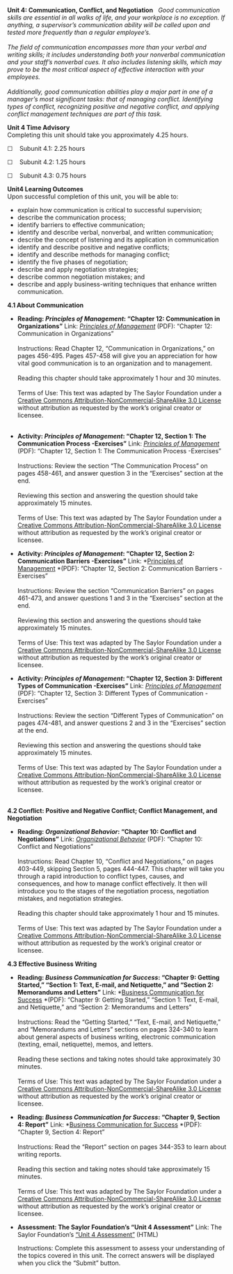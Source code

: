**Unit 4: Communication, Conflict, and Negotiation** <span
id="4"></span> 
*Good communication skills are essential in all walks of life, and your
workplace is no exception. If anything, a supervisor’s communication
ability will be called upon and tested more frequently than a regular
employee’s.*  
    
 *The field of communication encompasses more than your verbal and
writing skills; it includes understanding both your nonverbal
communication and your staff’s nonverbal cues. It also includes
listening skills, which may prove to be the most critical aspect of
effective interaction with your employees.*  
    
 *Additionally, good communication abilities play a major part in one of
a manager’s most significant tasks: that of managing conflict.
Identifying types of conflict, recognizing positive and negative
conflict, and applying conflict management techniques are part of this
task.*

**Unit 4 Time Advisory**  
Completing this unit should take you approximately 4.25 hours.  
  
 ☐    Subunit 4.1: 2.25 hours  
  
 ☐    Subunit 4.2: 1.25 hours  
  
 ☐    Subunit 4.3: 0.75 hours

**Unit4 Learning Outcomes**  
Upon successful completion of this unit, you will be able to:
-   explain how communication is critical to successful supervision;
-   describe the communication process;
-   identify barriers to effective communication;
-   identify and describe verbal, nonverbal, and written communication;
-   describe the concept of listening and its application in
    communication
-   identify and describe positive and negative conflicts;
-   identify and describe methods for managing conflict;
-   identify the five phases of negotiation;
-   describe and apply negotiation strategies;
-   describe common negotiation mistakes; and
-   describe and apply business-writing techniques that enhance written
    communication.

**4.1 About Communication** <span id="4.1"></span> 
-   **Reading: *Principles of Management*: “Chapter 12: Communication in
    Organizations”**
    Link: *[Principles of
    Management](http://www.saylor.org/site/textbooks/Principles%20of%20Management.pdf)*
    (PDF): “Chapter 12: Communication in Organizations”  
        
     Instructions: Read Chapter 12, “Communication in Organizations,” on
    pages 456-495. Pages 457-458 will give you an appreciation for how
    vital good communication is to an organization and to management.  
        
     Reading this chapter should take approximately 1 hour and 30
    minutes.  
        
     Terms of Use: This text was adapted by The Saylor Foundation under
    a [Creative Commons Attribution-NonCommercial-ShareAlike 3.0
    License](http://creativecommons.org/licenses/by-nc-sa/3.0/) without
    attribution as requested by the work’s original creator or
    licensee.  
      

-   **Activity: *Principles of Management*: “Chapter 12, Section 1: The
    Communication Process -Exercises”**
    Link: *[Principles of
    Management](http://www.saylor.org/site/textbooks/Principles%20of%20Management.pdf)*
    (PDF): “Chapter 12, Section 1: The Communication
    Process -Exercises”  
        
     Instructions: Review the section “The Communication Process” on
    pages 458-461, and answer question 3 in the “Exercises” section at
    the end.  
        
     Reviewing this section and answering the question should take
    approximately 15 minutes.  
        
     Terms of Use: This text was adapted by The Saylor Foundation under
    a [Creative Commons Attribution-NonCommercial-ShareAlike 3.0
    License](http://creativecommons.org/licenses/by-nc-sa/3.0/) without
    attribution as requested by the work’s original creator or licensee.

-   **Activity: *Principles of Management*: “Chapter 12, Section 2:
    Communication Barriers -Exercises”**
    Link: *[Principles of
    Management](http://www.saylor.org/site/textbooks/Principles%20of%20Management.pdf) *(PDF):
    “Chapter 12, Section 2: Communication Barriers -Exercises”  
        
     Instructions: Review the section “Communication Barriers” on pages
    461-473, and answer questions 1 and 3 in the “Exercises” section at
    the end.  
        
     Reviewing this section and answering the questions should take
    approximately 15 minutes.  
        
     Terms of Use: This text was adapted by The Saylor Foundation under
    a [Creative Commons Attribution-NonCommercial-ShareAlike 3.0
    License](http://creativecommons.org/licenses/by-nc-sa/3.0/) without
    attribution as requested by the work’s original creator or licensee.

-   **Activity: *Principles of Management*: “Chapter 12, Section 3:
    Different Types of Communication -Exercises”**
    Link: *[Principles of
    Management](http://www.saylor.org/site/textbooks/Principles%20of%20Management.pdf)*
    (PDF): “Chapter 12, Section 3: Different Types of
    Communication -Exercises”  
        
     Instructions: Review the section “Different Types of Communication”
    on pages 474-481, and answer questions 2 and 3 in the “Exercises”
    section at the end.  
        
     Reviewing this section and answering the questions should take
    approximately 15 minutes.  
        
     Terms of Use: This text was adapted by The Saylor Foundation under
    a [Creative Commons Attribution-NonCommercial-ShareAlike 3.0
    License](http://creativecommons.org/licenses/by-nc-sa/3.0/) without
    attribution as requested by the work’s original creator or
    licensee.  
      

**4.2 Conflict: Positive and Negative Conflict; Conflict Management, and
Negotiation** <span id="4.2"></span> 
-   **Reading: *Organizational Behavior*: “Chapter 10: Conflict and
    Negotiations”**
    Link: *[Organizational
    Behavior](http://www.saylor.org/site/textbooks/Organizational%20Behavior.pdf)*
    (PDF): “Chapter 10: Conflict and Negotiations”  
        
     Instructions: Read Chapter 10, “Conflict and Negotiations,” on
    pages 403-449, skipping Section 5, pages 444-447. This chapter will
    take you through a rapid introduction to conflict types, causes, and
    consequences, and how to manage conflict effectively. It then will
    introduce you to the stages of the negotiation process, negotiation
    mistakes, and negotiation strategies.  
        
     Reading this chapter should take approximately 1 hour and 15
    minutes.  
        
     Terms of Use: This text was adapted by The Saylor Foundation under
    a [Creative Commons Attribution-NonCommercial-ShareAlike 3.0
    License](http://creativecommons.org/licenses/by-nc-sa/3.0/) without
    attribution as requested by the work’s original creator or licensee.

**4.3 Effective Business Writing** <span id="4.3"></span> 
-   **Reading: *Business Communication for Success*: “Chapter 9: Getting
    Started,” “Section 1: Text, E-mail, and Netiquette,” and “Section 2:
    Memorandums and Letters”**
    Link: *[Business Communication for
    Success](http://www.saylor.org/site/textbooks/Business%20Communication%20for%20Success.pdf) *(PDF):
    “Chapter 9: Getting Started,” “Section 1: Text, E-mail, and
    Netiquette,” and “Section 2: Memorandums and Letters”  
        
     Instructions: Read the “Getting Started,” “Text, E-mail, and
    Netiquette,” and “Memorandums and Letters” sections on pages 324-340
    to learn about general aspects of business writing, electronic
    communication (texting, email, netiquette), memos, and letters.  
        
     Reading these sections and taking notes should take approximately
    30 minutes.  
        
     Terms of Use: This text was adapted by The Saylor Foundation under
    a [Creative Commons Attribution-NonCommercial-ShareAlike 3.0
    License](http://creativecommons.org/licenses/by-nc-sa/3.0/) without
    attribution as requested by the work’s original creator or licensee.

-   **Reading: *Business Communication for Success*: “Chapter 9, Section
    4: Report”**
    Link: *[Business Communication for
    Success](http://www.saylor.org/site/textbooks/Business%20Communication%20for%20Success.pdf) *(PDF):
    “Chapter 9, Section 4: Report”  
        
     Instructions: Read the “Report” section on pages 344-353 to learn
    about writing reports.  
        
     Reading this section and taking notes should take approximately 15
    minutes.  
        
     Terms of Use: This text was adapted by The Saylor Foundation under
    a [Creative Commons Attribution-NonCommercial-ShareAlike 3.0
    License](http://creativecommons.org/licenses/by-nc-sa/3.0/) without
    attribution as requested by the work’s original creator or licensee.

-   **Assessment: The Saylor Foundation’s “Unit 4 Assessment”**
    Link: The Saylor Foundation’s [“Unit 4
    Assessment”](http://school.saylor.org/mod/quiz/view.php?id=1707) (HTML)  
      
     Instructions: Complete this assessment to assess your understanding
    of the topics covered in this unit. The correct answers will be
    displayed when you click the “Submit” button.


